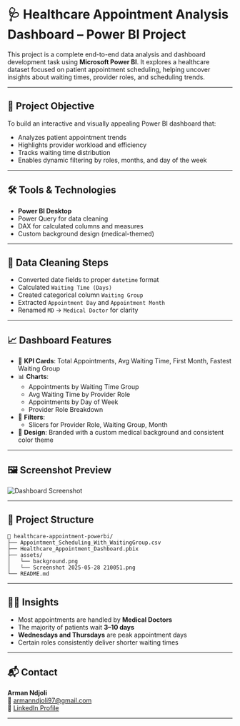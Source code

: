 # 🩺 Healthcare Appointment Analysis Dashboard – Power BI Project

This project is a complete end-to-end data analysis and dashboard development task using **Microsoft Power BI**. It explores a healthcare dataset focused on patient appointment scheduling, helping uncover insights about waiting times, provider roles, and scheduling trends.

---

## 📌 Project Objective

To build an interactive and visually appealing Power BI dashboard that:
- Analyzes patient appointment trends
- Highlights provider workload and efficiency
- Tracks waiting time distribution
- Enables dynamic filtering by roles, months, and day of the week

---

## 🛠 Tools & Technologies

- **Power BI Desktop**
- Power Query for data cleaning
- DAX for calculated columns and measures
- Custom background design (medical-themed)

---

## 🧹 Data Cleaning Steps

- Converted date fields to proper `datetime` format
- Calculated `Waiting Time (Days)`
- Created categorical column `Waiting Group`
- Extracted `Appointment Day` and `Appointment Month`
- Renamed `MD` → `Medical Doctor` for clarity

---

## 📈 Dashboard Features

- 🎯 **KPI Cards**: Total Appointments, Avg Waiting Time, First Month, Fastest Waiting Group
- 📊 **Charts**:
  - Appointments by Waiting Time Group
  - Avg Waiting Time by Provider Role
  - Appointments by Day of Week
  - Provider Role Breakdown
- 🧭 **Filters**:
  - Slicers for Provider Role, Waiting Group, Month
- 🎨 **Design**: Branded with a custom medical background and consistent color theme

---

## 🖼 Screenshot Preview

![Dashboard Screenshot](Screenshot%202025-05-28%20210051.png)

---

## 📁 Project Structure

```
📂 healthcare-appointment-powerbi/
├── Appointment_Scheduling_With_WaitingGroup.csv
├── Healthcare_Appointment_Dashboard.pbix
├── assets/
│   └── background.png
│   └── Screenshot 2025-05-28 210051.png
└── README.md
```

---

## 👨‍⚕️ Insights

- Most appointments are handled by **Medical Doctors**
- The majority of patients wait **3–10 days**
- **Wednesdays and Thursdays** are peak appointment days
- Certain roles consistently deliver shorter waiting times

---

## 📬 Contact

**Arman Ndjoli**  
📧 [armanndjoli97@gmail.com](mailto:armanndjoli97@gmail.com)  
🔗 [LinkedIn Profile](https://www.linkedin.com/in/arman-ndjoli97)

---
